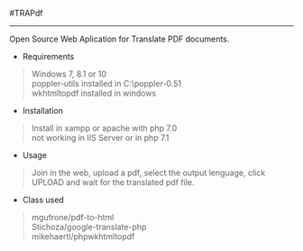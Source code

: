 #TRAPdf


----------


Open Source Web Aplication for Translate PDF documents.

- Requirements

> Windows 7, 8.1 or 10 <br/>
poppler-utils installed in C:\poppler-0.51 <br/>
wkhtmltopdf installed in windows <br/>

- Installation

> Install in xampp or apache with php 7.0 <br/>
> not working in IIS Server or in php 7.1 <br/>

 - Usage

> Join in the web, upload a pdf, select the output lenguage, click UPLOAD and wait for the translated pdf file.
 
 
 - Class used
> mgufrone/pdf-to-html <br/>
Stichoza/google-translate-php <br/>
mikehaertl/phpwkhtmltopdf <br/>
